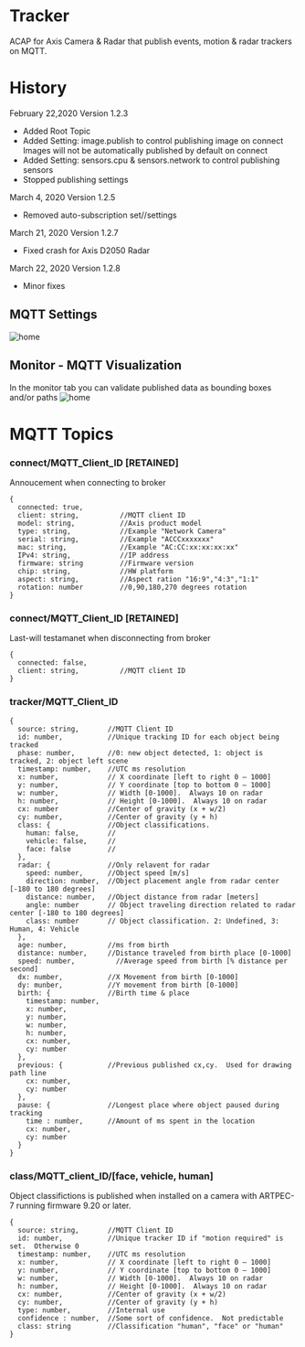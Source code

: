 # Tracker
ACAP for Axis Camera & Radar that publish events, motion & radar trackers on MQTT. 

# History
February 22,2020 Version 1.2.3
- Added Root Topic
- Added Setting: image.publish to control publishing image on connect
  Images will not be automatically published by default on connect
- Added Setting: sensors.cpu & sensors.network to control publishing sensors
- Stopped publishing settings

March 4, 2020 Version 1.2.5
- Removed auto-subscription set/<client>/settings

March 21, 2020 Version 1.2.7
- Fixed crash for Axis D2050 Radar

March 22, 2020 Version 1.2.8
- Minor fixes


## MQTT Settings
![home](pictures/home.jpeg)

## Monitor - MQTT Visualization
In the monitor tab you can validate published data as bounding boxes and/or paths
![home](pictures/monitor.jpeg)

# MQTT Topics

### connect/MQTT_Client_ID  [RETAINED]
Annoucement when connecting to broker
```
{
  connected: true,
  client: string,          //MQTT client ID
  model: string,           //Axis product model
  type: string,            //Example "Network Camera"
  serial: string,          //Example "ACCCxxxxxxx"
  mac: string,             //Example "AC:CC:xx:xx:xx:xx"
  IPv4: string,            //IP address
  firmware: string         //Firmware version
  chip: string,            //HW platform
  aspect: string,          //Aspect ration "16:9","4:3","1:1"
  rotation: number         //0,90,180,270 degrees rotation
}
```

### connect/MQTT_Client_ID [RETAINED]
Last-will testamanet when disconnecting from broker
```
{
  connected: false,
  client: string,          //MQTT client ID
}
```
### tracker/MQTT_Client_ID
```
{
  source: string,       //MQTT Client ID
  id: number,           //Unique tracking ID for each object being tracked
  phase: number,        //0: new object detected, 1: object is tracked, 2: object left scene
  timestamp: number,    //UTC ms resolution
  x: number,            // X coordinate [left to right 0 – 1000]
  y: number,            // Y coordinate [top to bottom 0 – 1000]
  w: number,            // Width [0-1000].  Always 10 on radar
  h: number,            // Height [0-1000].  Always 10 on radar
  cx: number            //Center of gravity (x + w/2)
  cy: number,           //Center of gravity (y + h)
  class: {              //Object classifications.
    human: false,       //
    vehicle: false,     //
    face: false         //
  },
  radar: {              //Only relavent for radar
    speed: number,      //Object speed [m/s]
    direction: number,  //Object placement angle from radar center [-180 to 180 degrees]
    distance: number,   //Object distance from radar [meters]
    angle: number       // Object traveling direction related to radar center [-180 to 180 degrees]
    class: number       // Object classification. 2: Undefined, 3: Human, 4: Vehicle
  },
  age: number,          //ms from birth
  distance: number,     //Distance traveled from birth place [0-1000]
  speed: number,	      //Average speed from birth [% distance per second]
  dx: number,           //X Movement from birth [0-1000]
  dy: munber,           //Y movement from birth [0-1000]
  birth: {              //Birth time & place
    timestamp: number,
    x: number,
    y: number,
    w: number,
    h: number,
    cx: number,
    cy: number
  },
  previous: {           //Previous published cx,cy.  Used for drawing path line
    cx: number,
    cy: number
  },
  pause: {              //Longest place where object paused during tracking
    time : number,      //Amount of ms spent in the location
    cx: number,
    cy: number
  }
}
```
### class/MQTT_client_ID/[face, vehicle, human]
Object classifictions is published when installed on a camera with ARTPEC-7 running firmware 9.20 or later.
```
{
  source: string,       //MQTT Client ID
  id: number,           //Unique tracker ID if "motion required" is set.  Otherwise 0
  timestamp: number,    //UTC ms resolution
  x: number,            // X coordinate [left to right 0 – 1000]
  y: number,            // Y coordinate [top to bottom 0 – 1000]
  w: number,            // Width [0-1000].  Always 10 on radar
  h: number,            // Height [0-1000].  Always 10 on radar
  cx: number,           //Center of gravity (x + w/2)
  cy: number,           //Center of gravity (y + h)
  type: number,         //Internal use
  confidence : number,  //Some sort of confidence.  Not predictable
  class: string         //Classification "human", "face" or "human"
}
```
